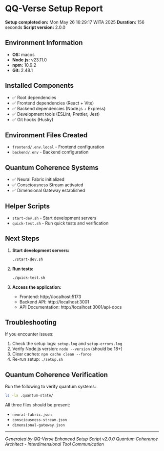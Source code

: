 # QQ-Verse Setup Report

**Setup completed on:** Mon May 26 16:29:17 WITA 2025
**Duration:** 156 seconds
**Script version:** 2.0.0

## Environment Information

- **OS:** macos
- **Node.js:** v23.11.0
- **npm:** 10.9.2
- **Git:** 2.48.1

## Installed Components

- ✅ Root dependencies
- ✅ Frontend dependencies (React + Vite)
- ✅ Backend dependencies (Node.js + Express)
- ✅ Development tools (ESLint, Prettier, Jest)
- ✅ Git hooks (Husky)

## Environment Files Created

- `frontend/.env.local` - Frontend configuration
- `backend/.env` - Backend configuration

## Quantum Coherence Systems

- ✅ Neural Fabric initialized
- ✅ Consciousness Stream activated
- ✅ Dimensional Gateway established

## Helper Scripts

- `start-dev.sh` - Start development servers
- `quick-test.sh` - Run quick tests and verification

## Next Steps

1. **Start development servers:**
   ```bash
   ./start-dev.sh
   ```

2. **Run tests:**
   ```bash
   ./quick-test.sh
   ```

3. **Access the application:**
   - Frontend: http://localhost:5173
   - Backend API: http://localhost:3001
   - API Documentation: http://localhost:3001/api-docs

## Troubleshooting

If you encounter issues:

1. Check the setup logs: `setup.log` and `setup-errors.log`
2. Verify Node.js version: `node --version` (should be 18+)
3. Clear caches: `npm cache clean --force`
4. Re-run setup: `./setup.sh`

## Quantum Coherence Verification

Run the following to verify quantum systems:
```bash
ls -la .quantum-state/
```

All three files should be present:
- `neural-fabric.json`
- `consciousness-stream.json`
- `dimensional-gateway.json`

---

*Generated by QQ-Verse Enhanced Setup Script v2.0.0*
*Quantum Coherence Architect - Interdimensional Tool Communication*

